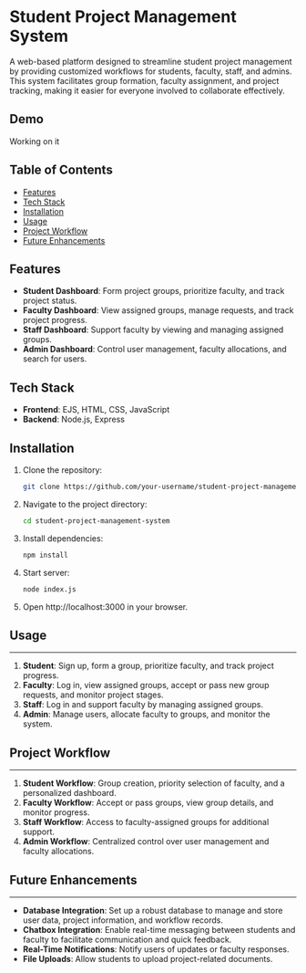 # Student Project Management System

A web-based platform designed to streamline student project management by providing customized workflows for students, faculty, staff, and admins. This system facilitates group formation, faculty assignment, and project tracking, making it easier for everyone involved to collaborate effectively.

## Demo
Working on it

## Table of Contents
- [Features](#features)
- [Tech Stack](#tech-stack)
- [Installation](#installation)
- [Usage](#usage)
- [Project Workflow](#project-workflow)
- [Future Enhancements](#future-enhancements)

## Features
- **Student Dashboard**: Form project groups, prioritize faculty, and track project status.
- **Faculty Dashboard**: View assigned groups, manage requests, and track project progress.
- **Staff Dashboard**: Support faculty by viewing and managing assigned groups.
- **Admin Dashboard**: Control user management, faculty allocations, and search for users.

## Tech Stack
- **Frontend**: EJS, HTML, CSS, JavaScript
- **Backend**: Node.js, Express

## Installation
1. Clone the repository:
   ```bash
   git clone https://github.com/your-username/student-project-management-system.git

2. Navigate to the project directory:
   ```bash
   cd student-project-management-system

3. Install dependencies:
   ```bash
   npm install

4. Start server:
   ```bash
   node index.js

5. Open http://localhost:3000 in your browser.

## Usage
-----

1. **Student**: Sign up, form a group, prioritize faculty, and track project progress.
2. **Faculty**: Log in, view assigned groups, accept or pass new group requests, and monitor project stages.
3. **Staff**: Log in and support faculty by managing assigned groups.
4. **Admin**: Manage users, allocate faculty to groups, and monitor the system.

## Project Workflow
----------------

1. **Student Workflow**: Group creation, priority selection of faculty, and a personalized dashboard.
2. **Faculty Workflow**: Accept or pass groups, view group details, and monitor progress.
3. **Staff Workflow**: Access to faculty-assigned groups for additional support.
4. **Admin Workflow**: Centralized control over user management and faculty allocations.

## Future Enhancements
-------------------

* **Database Integration**: Set up a robust database to manage and store user data, project information, and workflow records.
* **Chatbox Integration**: Enable real-time messaging between students and faculty to facilitate communication and quick feedback.
* **Real-Time Notifications**: Notify users of updates or faculty responses.
* **File Uploads**: Allow students to upload project-related documents.
